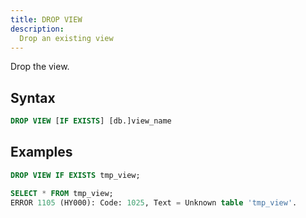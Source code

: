 ```yaml
---
title: DROP VIEW
description:
  Drop an existing view
---
```


Drop the view.

## Syntax

```sql
DROP VIEW [IF EXISTS] [db.]view_name
```

## Examples

```sql
DROP VIEW IF EXISTS tmp_view;

SELECT * FROM tmp_view;
ERROR 1105 (HY000): Code: 1025, Text = Unknown table 'tmp_view'.
```
